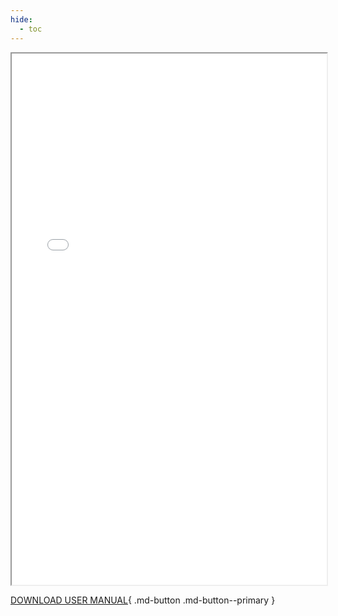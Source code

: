 ```yaml
---
hide:
  - toc
---
```


<div>
  <iframe id="inlineFrameManual"
      title="Inline Frame Manual"
      width="100%"
      height="850"
      src="/resources/images/AccuKnox_User_Manual_July-2023.pdf">
  </iframe>
</div>

[DOWNLOAD USER MANUAL](images/AccuKnox_User_Manual_July-2023.pdf){ .md-button .md-button--primary }